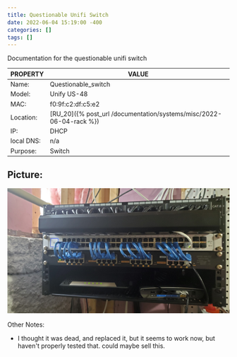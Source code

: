 ```yaml
---
title: Questionable Unifi Switch
date: 2022-06-04 15:19:00 -400
categories: []
tags: []
---
```


Documentation for the questionable unifi switch

| PROPERTY   | VALUE                                                               |
| ---------- | ------------------------------------------------------------------- |
| Name:      | Questionable_switch                                                 |
| Model:     | Unify US-48                                                         |
| MAC:       | f0:9f:c2:df:c5:e2                                                   |
| Location:  | [RU_20]({% post_url /documentation/systems/misc/2022-06-04-rack %}) |
| IP:        | DHCP                                                                |
| local DNS: | n/a                                                                 |
| Purpose:   | Switch                                                              |

## Picture:

![questionable switch](/assets/utility_rack.jpg)

Other Notes:

- I thought it was dead, and replaced it, but it seems to work now, but haven't properly tested that. could maybe sell this.
